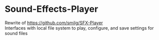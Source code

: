 # Sound-Effects-Player
Rewrite of https://github.com/smilg/SFX-Player  
Interfaces with local file system to play, configure, and save settings for sound files
